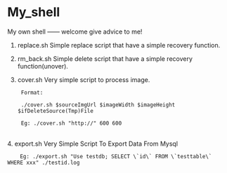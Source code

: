 My_shell
====

My own shell —— welcome give advice to me!

1. replace.sh	Simple replace script that have a simple recovery function.<br/>
2. rm_back.sh	Simple delete script that have a simple recovery function(unover).<br/>

3. cover.sh	Very simple script to process image.<br/>

		Format:

		./cover.sh $sourceImgUrl $imageWidth $imageHeight $ifDeleteSource(Tmp)File

		Eg: ./cover.sh "http://" 600 600
<br/>
4. export.sh	Very Simple Script To Export Data From Mysql<br/>

		Eg: ./export.sh "Use testdb; SELECT \`id\` FROM \`testtable\` WHERE xxx" ./testid.log
